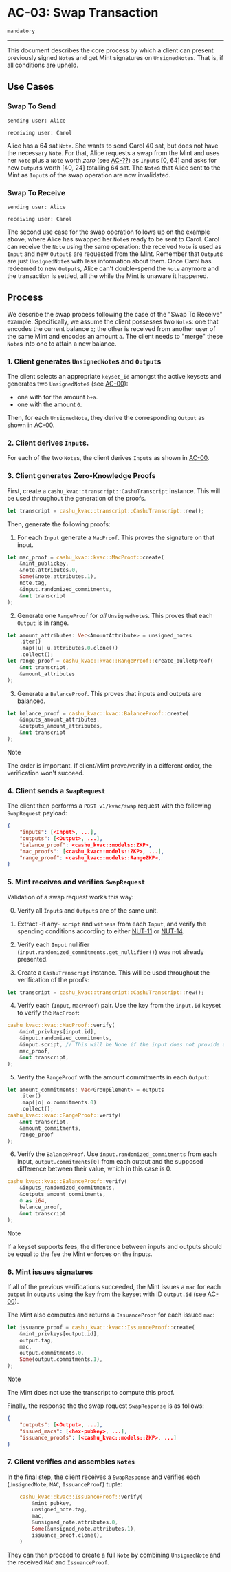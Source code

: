 # AC-03: Swap Transaction

`mandatory`

---

This document describes the core process by which a client can present previously signed `Note`s and get Mint signatures on `UnsignedNote`s. That is, if all conditions are upheld.

## Use Cases

### Swap To Send

```
sending user: Alice

receiving user: Carol
```

Alice has a 64 sat `Note`. She wants to send Carol 40 sat, but does not have the necessary `Note`. For that, Alice requests a swap from the Mint and uses her `Note` plus a `Note` worth *zero* (see [AC-??][AC-??]) as `Input`s [0, 64] and asks for new `Output`s worth [40, 24] totalling 64 sat. The `Note`s that Alice sent to the Mint as `Input`s of the swap operation are now invalidated.

[AC-??]: AC??.md

### Swap To Receive

```
sending user: Alice

receiving user: Carol
```

The second use case for the swap operation follows up on the example above, where Alice has swapped her `Note`s ready to be sent to Carol. Carol can receive the `Note` using the same operation: the received `Note` is used as `Input` and  new `Output`s are requested from the Mint.
Remember that `Output`s are just `UnsignedNote`s with less information about them. 
Once Carol has redeemed to new `Output`s, Alice can't double-spend the `Note` anymore and the transaction is settled, all the while the Mint is unaware it happened.

## Process

We describe the swap process following the case of the "Swap To Receive" example. Specifically, we assume the client possesses two `Note`s: one that encodes the current balance `b`; the other is received from another user of the same Mint and encodes an amount `a`. The client needs to "merge" these `Note`s into one to attain a new balance. 

### 1. Client generates `UnsignedNote`s and `Output`s

The client selects an appropriate `keyset_id` amongst the active keysets and generates two `UnsignedNote`s (see [AC-00][AC-00]):
* one with for the amount `b+a`.
* one with the amount `0`.

Then, for each `UnsignedNote`, they derive the corresponding `Output` as shown in [AC-00][AC-00].

### 2. Client derives `Input`s.

For each of the two `Note`s, the client derives `Input`s as shown in [AC-00][AC-00].

### 3. Client generates Zero-Knowledge Proofs

First, create a `cashu_kvac::transcript::CashuTranscript` instance. This will be used throughout the generation of the proofs.
```rust
let transcript = cashu_kvac::transcript::CashuTranscript::new();
``` 

Then, generate the following proofs:
1. For each `Input` generate a `MacProof`. This proves the signature on that input.
```rust
let mac_proof = cashu_kvac::kvac::MacProof::create(
    &mint_publickey,
    &note.attributes.0,
    Some(&note.attributes.1),
    note.tag,
    &input.randomized_commitments,
    &mut transcript
);
```
2. Generate one `RangeProof` for *all* `UnsignedNote`s. This proves that each `Output` is in range.
```rust
let amount_attributes: Vec<AmountAttribute> = unsigned_notes
    .iter()
    .map(|u| u.attributes.0.clone())
    .collect();
let range_proof = cashu_kvac::kvac::RangeProof::create_bulletproof(
    &mut transcript,
    &amount_attributes
);
```
3. Generate a `BalanceProof`. This proves that inputs and outputs are balanced.
```rust
let balance_proof = cashu_kvac::kvac::BalanceProof::create(
    &inputs_amount_attributes,
    &outputs_amount_attributes,
    &mut transcript
);
```

> [!NOTE]
> The order is important. If client/Mint prove/verify in a different order, the verification won't succeed.


### 4. Client sends a `SwapRequest`

The client then performs a `POST v1/kvac/swap` request with the following `SwapRequest` payload:
```json
{
    "inputs": [<Input>, ...],
    "outputs": [<Output>, ...],
    "balance_proof": <cashu_kvac::models::ZKP>,
    "mac_proofs": [<cashu_kvac::models::ZKP>, ...],
    "range_proof": <cashu_kvac::models::RangeZKP>,
}
```


### 5. Mint receives and verifies `SwapRequest`

Validation of a swap request works this way:

0. Verify all `Input`s and `Output`s are of the same unit.

1. Extract -if any- `script` and `witness` from each `Input`, and verify the spending conditions according to either [NUT-11][11] or [NUT-14][14].

2. Verify each `Input` nullifier (`input.randomized_commitments.get_nullifier()`) was not already presented.

3. Create a `CashuTranscript` instance. This will be used throughout the verification of the proofs:
```rust
let transcript = cashu_kvac::transcript::CashuTranscript::new();
```

4. Verify each (`Input`, `MacProof`) pair. Use the key from the `input.id` keyset to verify the `MacProof`:
```rust
cashu_kvac::kvac::MacProof::verify(
    &mint_privkeys[input.id],
    &input.randomized_commitments,
    &input.script, // This will be None if the input does not provide a script
    mac_proof,
    &mut transcript,
);
```

5. Verify the `RangeProof` with the amount commitments in each `Output`:
```rust
let amount_commitments: Vec<GroupElement> = outputs
    .iter()
    .map(|o| o.commitments.0)
    .collect();
cashu_kvac::kvac::RangeProof::verify(
    &mut transcript,
    &amount_commitments,
    range_proof
);
```

6. Verify the `BalanceProof`. Use `input.randomized_commitments` from each input, `output.commitments[0]` from each output and the supposed difference between their value, which in this case is $0$.

```rust
cashu_kvac::kvac::BalanceProof::verify(
    &inputs_randomized_commitments,
    &outputs_amount_commitments,
    0 as i64,
    balance_proof,
    &mut transcript
);
```

> [!NOTE]
> If a keyset supports fees, the difference between inputs and outputs should be equal to the fee the Mint enforces on the inputs.

### 6. Mint issues signatures

If all of the previous verifications succeeded, the Mint issues a `mac` for each `output` in `outputs` using the key from the keyset with ID `output.id` (see [AC-00][AC-00]).

The Mint also computes and returns a `IssuanceProof` for each issued `mac`:

```rust
let issuance_proof = cashu_kvac::kvac::IssuanceProof::create(
    &mint_privkeys[output.id],
    output.tag,
    mac,
    output.commitments.0,
    Some(output.commitments.1),
);
```

> [!NOTE]
> The Mint does not use the transcript to compute this proof.

Finally, the response the the swap request `SwapResponse` is as follows:

```json
{
    "outputs": [<Output>, ...],
    "issued_macs": [<hex-pubkey>, ...],
    "issuance_proofs": [<cashu_kvac::models::ZKP>, ...]
}
```

### 7. Client verifies and assembles `Notes`

In the final step, the client receives a `SwapResponse` and verifies each (`UnsignedNote`, `MAC`, `IssuanceProof`) tuple:
```rust
    cashu_kvac::kvac::IssuanceProof::verify(
        &mint_pubkey,
        unsigned_note.tag,
        mac,
        &unsigned_note.attributes.0,
        Some(&unsigned_note.attributes.1),
        issuance_proof.clone(),
    )
```

They can then proceed to create a full `Note` by combining `UnsignedNote` and the received `MAC` and `IssuanceProof`.


[AC-00]: AC00.md
[11]: 11.md
[14]: 14.md